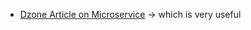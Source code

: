 - [Dzone Article on Microservice](https://dzone.com/articles/technology-and-innovation-microservices-the-future?edition=387204&utm_source=Daily%20Digest&utm_medium=email&utm_campaign=Daily%20Digest%202018-08-08) -> which is very useful
